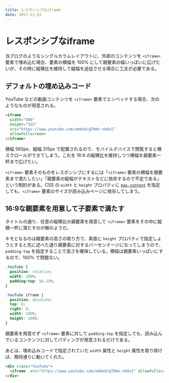 ```yaml
---
title: レスポンシブなiframe
date: 2017-11-22
---
```


# レスポンシブなiframe

当ブログのようなシングルカラムレイアウトに、外部のコンテンツを `<iframe>` 要素で埋め込む場合、要素の横幅を 100% にして親要素の幅いっぱいに広げたいが、その時に縦横比を維持して縦幅を追従させる場合に工夫が必要である。

## デフォルトの埋め込みコード

YouTube などの動画コンテンツを `<iframe>` 要素でエンベッドする場合、次のようなものが用意される。

```html
<iframe 
  width="560" 
  height="315" 
  src="https://www.youtube.com/embed/gTHAn-nkQnI"
  allowfullscreen>
</iframe>
```

横幅 560px、縦幅 315px で配置されるので、モバイルデバイスで閲覧すると横スクロールができてしまう。これを 16:9 の縦横比を維持しつつ横幅を親要素一杯まで広げたい。

`<iframe>` 要素そのものをレスポンシブにするには「`<iframe>` 要素の横幅を親要素まで満たしたい」「親要素の縦幅がテキストなどに依存するので不定である」という制約がある。CSS の `width` と `height` プロパティに [`max-content`](https://www.w3.org/TR/css-sizing-3/#max-content-constraint) を指定しても、`<iframe>` 要素のサイズが読み込みページに依存してしまう。

## 16:9な親要素を用意して子要素で満たす

タイトルの通り、任意の縦横比の親要素を用意して `<iframe>` 要素をその中に縦横一杯に満たすのが解のようだ。

キモとなるのは親要素の高さの取り方で、素直に `height` プロパティで指定しようとすると先に述べた通り親要素に対するパーセンテージになってしまうので、`padding-top` を指定することで高さを確保している。横幅は親要素いっぱいにするので、100% で問題ない。

```css
.YouTube {
  position: relative;
  width: 100%;
  padding-top: 56.25%;
}

.YouTube iframe {
  position: absolute;
  top: 0;
  right: 0;
  width: 100%;
  height: 100%;
}
```

親要素を用意せず `<iframe>` 要素に対して `padding-top` を指定しても、読み込んでいるコンテンツに対してパディングが用意されるだけである。

あとは、埋め込みコードで指定されていた `width` 属性と `height` 属性を取り除けば、期待通りに動いてくれた。

```html
<div class="YouTube">
  <iframe  src="https://www.youtube.com/embed/gTHAn-nkQnI" allowfullscreen></iframe>
</div>
```
